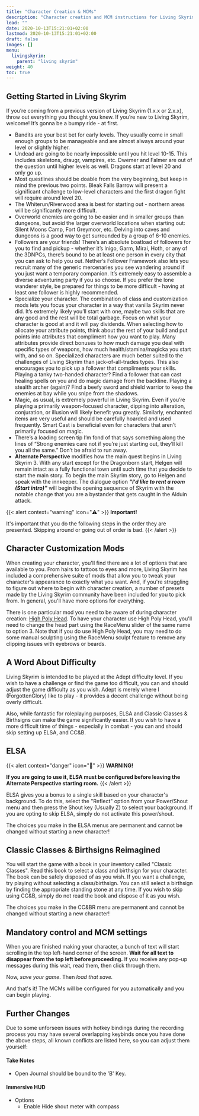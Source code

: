 ```yaml
---
title: "Character Creation & MCMs"
description: "Character creation and MCM instructions for Living Skyrim."
lead: ""
date: 2020-10-13T15:21:01+02:00
lastmod: 2020-10-13T15:21:01+02:00
draft: false
images: []
menu:
  livingskyrim:
    parent: "living skyrim"
weight: 40
toc: true
---
```


## Getting Started in Living Skyrim
If you’re coming from a previous version of Living Skyrim (1.x.x or 2.x.x), throw out everything you thought you knew. If you’re new to Living Skyrim, welcome! It’s gonna be a bumpy ride - at first.

- Bandits are your best bet for early levels. They usually come in small enough groups to be manageable and are almost always around your level or slightly higher.
- Undead are going to be nearly impossible until you hit level 10-15. This includes skeletons, draugr, vampires, etc. Dwemer and Falmer are out of the question until higher levels as well. Dragons start at level 20 and only go up.
- Most questlines should be doable from the very beginning, but keep in mind the previous two points. Bleak Falls Barrow will present a significant challenge to low-level characters and the first dragon fight will require around level 20.
- The Whiterun/Riverwood area is best for starting out - northern areas will be significantly more difficult.
- Overworld enemies are going to be easier and in smaller groups than dungeons, but avoid the larger overworld locations when starting out: Silent Moons Camp, Fort Greymoor, etc. Delving into caves and dungeons is a good way to get surrounded by a group of 6-10 enemies.
- Followers are your friends! There’s an absolute boatload of followers for you to find and pickup - whether it’s Inigo, Garm, Mirai, Hoth, or any of the 3DNPCs, there’s bound to be at least one person in every city that you can ask to help you out. Nether’s Follower Framework also lets you recruit many of the generic mercenaries you see wandering around if you just want a temporary companion. It’s extremely easy to assemble a diverse adventuring party if you so choose. If you prefer the lone wanderer style, be prepared for things to be more difficult - having at least one follower is highly recommended.
- Specialize your character. The combination of class and customization mods lets you focus your character in a way that vanilla Skyrim never did. It’s extremely likely you’ll start with one, maybe two skills that are any good and the rest will be total garbage. Focus on what your character is good at and it will pay dividends. When selecting how to allocate your attribute points, think about the rest of your build and put points into attributes that compliment how you want to play. Many attributes provide direct bonuses to how much damage you deal with specific types of weapons, how much health/stamina/magicka you start with, and so on. Specialized characters are much better suited to the challenges of Living Skyrim than jack-of-all-trades types. This also encourages you to pick up a follower that compliments your skills. Playing a tanky two-handed character? Find a follower that can cast healing spells on you and do magic damage from the backline. Playing a stealth archer (again)? Find a beefy sword and shield warrior to keep the enemies at bay while you snipe from the shadows.
- Magic, as usual, is extremely powerful in Living Skyrim. Even if you’re playing a primarily weapon-focused character, dipping into alteration, conjuration, or illusion will likely benefit you greatly. Similarly, enchanted items are very useful and should be carefully hoarded and used frequently. Smart Cast is beneficial even for characters that aren’t primarily focused on magic.
- There’s a loading screen tip I’m fond of that says something along the lines of “Strong enemies care not if you’re just starting out, they’ll kill you all the same.” Don’t be afraid to run away.
- **Alternate Perspective** modifies how the main quest begins in Living Skyrim 3. With any start except for the Dragonborn start, Helgen will remain intact as a fully functional town until such time that you decide to start the main story. To begin the main Skyrim story, go to Helgen and speak with the innkeeper. The dialogue option ***"I'd like to rent a room (Start intro)"*** will begin the opening sequence of Skyrim with the notable change that you are a bystander that gets caught in the Alduin attack.

{{< alert context="warning" icon="⚠️" >}}
**Important!** 

It's important that you do the following steps in the order they are presented. Skipping around or going out of order is bad.
{{< /alert >}}

## Character Customization Mods

When creating your character, you'll find there are a lot of options that are available to you. From hairs to tattoos to eyes and more, Living Skyrim has included a comprehensive suite of mods that allow you to tweak your character's appearance to exactly what you want. And, if you're struggling to figure out where to begin with character creation, a number of presets made by the Living Skyrim community have been included for you to pick from. In general, you'll have more options for everything.

There is one particular mod you need to be aware of during character creation: [High Poly Head](https://vectorplexus.com/files/file/283-high-poly-head/). To have your character use High Poly Head, you'll need to change the head part using the RaceMenu slider of the same name to option 3. Note that if you do use High Poly Head, you may need to do some manual sculpting using the RaceMenu sculpt feature to remove any clipping issues with eyebrows or beards.

## A Word About Difficulty

Living Skyrim is intended to be played at the Adept difficulty level. If you wish to have a challenge or find the game too difficult, you can and should adjust the game difficulty as you wish. Adept is merely where I (ForgottenGlory) like to play - it provides a decent challenge without being overly difficult.

Also, while fantastic for roleplaying purposes, ELSA and Classic Classes & Birthsigns can make the game significantly easier. If you wish to have a more difficult time of things - especially in combat - you can and should skip setting up ELSA, and CC&B.

## ELSA

{{< alert context="danger" icon="🛑" >}}
**WARNING!**

**If you are going to use it,  ELSA must be configured before leaving the Alternate Perspective starting room.**
{{< /alert >}}

ELSA gives you a bonus to a single skill based on your character's background. To do this, select the "Reflect" option from your Power/Shout menu and then press the Shout key (Usually Z) to select your background. If you are opting to skip ELSA, simply do not activate this power/shout.

The choices you make in the ELSA menus are permanent and cannot be changed without starting a new character!

## Classic Classes & Birthsigns Reimagined
You will start the game with a book in your inventory called "Classic Classes". Read this book to select a class and birthsign for your character. The book can be safely disposed of as you wish. If you want a challenge, try playing without selecting a class/birthsign. You can still select a birthsign by finding the appropriate standing stone at any time. If you wish to skip using CC&B, simply do not read the book and dispose of it as you wish.

The choices you make in the CC&BR menu are permanent and cannot be changed without starting a new character!

## Mandatory control and MCM settings

When you are finished making your character, a bunch of text will start scrolling in the top left-hand corner of the screen. **Wait for all text to disappear from the top left before proceeding.** If you receive any pop-up messages during this wait, read them, then click through them.

Now, *save your game*. Then *load that save.*

And that's it! The MCMs will be configured for you automatically and you can begin playing.

## Further Changes
Due to some unforseen issues with hotkey bindings during the recording process you may have several overlapping keybinds once you have done the above steps, all known conflicts are listed here, so you can adjust them yourself:

#### Take Notes
 - Open Journal should be bound to the 'B' Key.

#### Immersive HUD
- Options 
  - Enable Hide shout meter with compass
